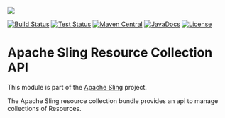 [<img src="https://sling.apache.org/res/logos/sling.png"/>](https://sling.apache.org)

 [![Build Status](https://builds.apache.org/buildStatus/icon?job=Sling/sling-org-apache-sling-resourcecollection/master)](https://builds.apache.org/job/Sling/job/sling-org-apache-sling-resourcecollection/job/master) [![Test Status](https://img.shields.io/jenkins/t/https/builds.apache.org/job/Sling/job/sling-org-apache-sling-resourcecollection/job/master.svg)](https://builds.apache.org/job/Sling/job/sling-org-apache-sling-resourcecollection/job/master/test_results_analyzer/) [![Maven Central](https://maven-badges.herokuapp.com/maven-central/org.apache.sling/org.apache.sling.resourcecollection/badge.svg)](https://search.maven.org/#search%7Cga%7C1%7Cg%3A%22org.apache.sling%22%20a%3A%22org.apache.sling.resourcecollection%22) [![JavaDocs](https://www.javadoc.io/badge/org.apache.sling/org.apache.sling.resourcecollection.svg)](https://www.javadoc.io/doc/org.apache.sling/org.apache.sling.resourcecollection) [![License](https://img.shields.io/badge/License-Apache%202.0-blue.svg)](https://www.apache.org/licenses/LICENSE-2.0)

# Apache Sling Resource Collection API

This module is part of the [Apache Sling](https://sling.apache.org) project.

The Apache Sling resource collection bundle provides an api to manage collections of Resources.
